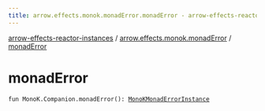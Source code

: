 ```yaml
---
title: arrow.effects.monok.monadError.monadError - arrow-effects-reactor-instances
---
```


[arrow-effects-reactor-instances](../index.html) / [arrow.effects.monok.monadError](index.html) / [monadError](./monad-error.html)

# monadError

`fun MonoK.Companion.monadError(): `[`MonoKMonadErrorInstance`](../arrow.effects/-mono-k-monad-error-instance/index.html)